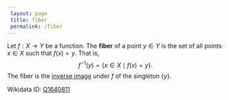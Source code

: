 ```yaml
---
 layout: page
 title: fiber
 permalink: /fiber
---
```

Let $f:X\to Y$ be a function. The **fiber** of a point $y\in Y$ is the set of all points $x\in X$ such that $f(x) = y$. That is, $$f^{-1}(y) = \{x\in X\mid f(x) = y\}.$$ The fiber is the [inverse image](https://defsmath.github.io/DefsMath/inverse_image) under $f$ of the singleton $\{y\}$.

Wikidata ID: [Q1640811](https://www.wikidata.org/wiki/Q1640811)